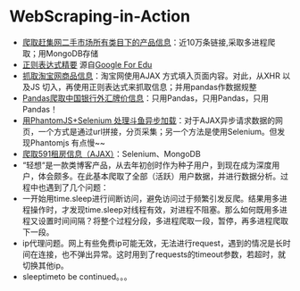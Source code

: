 # WebScraping-in-Action
* [爬取赶集网二手市场所有类目下的产品信息](https://github.com/Zorro-Lin-7/WebScraping-in-Action/tree/master/ganjiwang)：近10万条链接,采取多进程爬取；用MongoDB存储
* [正则表达式精要](https://github.com/Zorro-Lin-7/WebScraping-in-Action/blob/master/%E6%AD%A3%E5%88%99%E8%A1%A8%E8%BE%BE%E5%BC%8F.ipynb)  源自[Google For Edu](https://developers.google.com/edu/python/regular-expressions)
* [抓取淘宝网商品信息](https://github.com/Zorro-Lin-7/WebScraping-in-Action/blob/master/%E6%8A%93%E5%8F%96%E6%B7%98%E5%AE%9D%E5%95%86%E5%93%81%E4%BF%A1%E6%81%AF.ipynb)：淘宝网使用AJAX 方式填入页面内容。对此，从XHR 以及JS 切入，再使用正则表达式来抓取信息；并用pandas作数据规整
* [Pandas爬取中国银行外汇牌价信息](https://github.com/Zorro-Lin-7/WebScraping-in-Action/blob/master/pandas%E7%88%AC%E5%8F%96%E5%A4%96%E6%B1%87%E7%89%8C%E4%BB%B7.ipynb)：只用Pandas，只用Pandas，只用Pandas！
* [用PhantomJS+Selenium 处理斗鱼异步加载](https://github.com/Zorro-Lin-7/WebScraping-in-Action/blob/master/%E6%96%97%E9%B1%BCAJAX.py)：对于AJAX异步请求数据的网页，一个方式是通过url拼接，分页采集；另一个方法是使用Selenium。但发现Phantomjs 有点慢~~
* [爬取591租房信息（AJAX）](https://github.com/Zorro-Lin-7/WebScraping-in-Action/blob/master/rent591.py)：Selenium、MongoDB
* “轻想“是一款类博客产品，从去年初创时作为种子用户，到现在成为深度用户，体会颇多。在此基本爬取了全部（活跃）用户数据，并进行数据分析。过程中也遇到了几个问题：
 * 一开始用time.sleep进行间断访问，避免访问过于频繁引发反爬。结果用多进程操作时，才发现time.sleep对线程有效，对进程不阻塞。那么如何既用多进程又设置时间间隔？将整个过程分段，多进程爬取一段，暂停，再多进程爬取下一段。
 * ip代理问题。网上有些免费ip可能无效，无法进行request，遇到的情况是长时间在连接，也不弹出异常。这时用到了requests的timeout参数，若超时，就切换其他ip。
 * sleeptimeto be continued。。。
